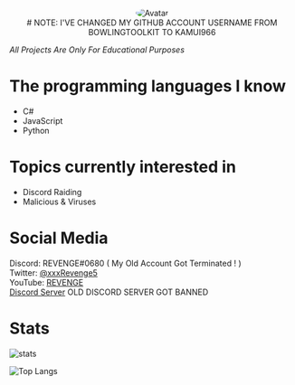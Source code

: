 <p align="center">
  <a>
<img src="https://cdn.discordapp.com/attachments/699442213540724806/743178070101458965/1531071930_1517087115_1516939666_1495492931_tumblr_oancbjkgyF1uedxbxo2_500.gif" alt="Avatar" style="border-radius: 75%;">
  </a><br>
# NOTE: I'VE CHANGED MY GITHUB ACCOUNT USERNAME FROM BOWLINGTOOLKIT TO KAMUI966

*All Projects Are Only For Educational Purposes*

# The programming languages I know
- C#
- JavaScript
- Python

# Topics currently interested in
- Discord Raiding
- Malicious & Viruses

# Social Media
Discord: REVENGE#0680 ( My Old Account Got Terminated ! )
<br>
Twitter: [@xxxRevenge5](https://twitter.com/xxxRevenge5)
<br>
YouTube: [REVENGE](https://www.youtube.com/channel/UCPwO0Ho4BbnFp2tPNP2uW_g)
<br>
[Discord Server](https://discord.gg/npFXCfn) OLD DISCORD SERVER GOT BANNED


# Stats
![stats](https://github-readme-stats.vercel.app/api?username=KAMUI966&show_icons=true&theme=radical) 

![Top Langs](https://github-readme-stats.vercel.app/api/top-langs/?username=KAMUI966&theme=radical)
